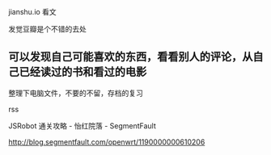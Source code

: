 jianshu.io 看文

发觉豆瓣是个不错的去处

可以发现自己可能喜欢的东西，看看别人的评论，从自己已经读过的书和看过的电影
------
整理下电脑文件，不要的不留，存档的复习

rss

JSRobot 通关攻略 - 怡红院落 - SegmentFault

http://blog.segmentfault.com/openwrt/1190000000610206
